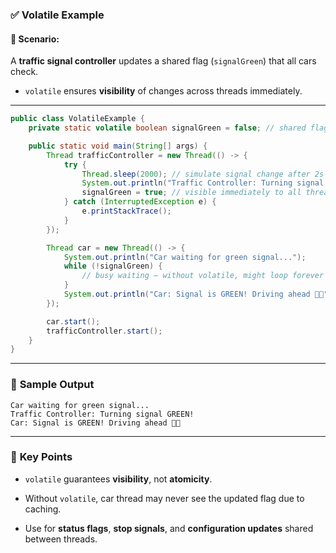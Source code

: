 ### ✅ **Volatile Example**

#### 🧠 Scenario:

A **traffic signal controller** updates a shared flag (`signalGreen`) that all cars check.

- `volatile` ensures **visibility** of changes across threads immediately.
    

---

```java
public class VolatileExample {
    private static volatile boolean signalGreen = false; // shared flag

    public static void main(String[] args) {
        Thread trafficController = new Thread(() -> {
            try {
                Thread.sleep(2000); // simulate signal change after 2s
                System.out.println("Traffic Controller: Turning signal GREEN!");
                signalGreen = true; // visible immediately to all threads
            } catch (InterruptedException e) {
                e.printStackTrace();
            }
        });

        Thread car = new Thread(() -> {
            System.out.println("Car waiting for green signal...");
            while (!signalGreen) {
                // busy waiting — without volatile, might loop forever
            }
            System.out.println("Car: Signal is GREEN! Driving ahead 🚗💨");
        });

        car.start();
        trafficController.start();
    }
}
```

---

### 🧾 **Sample Output**

```
Car waiting for green signal...
Traffic Controller: Turning signal GREEN!
Car: Signal is GREEN! Driving ahead 🚗💨
```

---

### 🧠 **Key Points**

- `volatile` guarantees **visibility**, not **atomicity**.
    
- Without `volatile`, car thread may never see the updated flag due to caching.
    
- Use for **status flags**, **stop signals**, and **configuration updates** shared between threads.
    